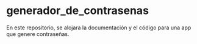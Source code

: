 # generador_de_contrasenas
En este repositorio, se alojara la documentación y el código para una app que genere contraseñas.
